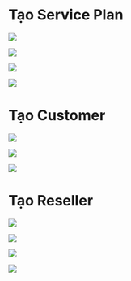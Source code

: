 # Tạo Service Plan

![](./images/svplan.png)

![](./images/addplan.png)

![](./images/addplan1.png)

![](./images/addplan2.png)

# Tạo Customer
![](./images/cus.png)

![](./images/addcus.png)

![](./images/addcus1.png)

# Tạo Reseller 

![](./images/reseller.png)

![](./images/res1.png)

![](./images/res2.png)

![](./images/res3.png)



